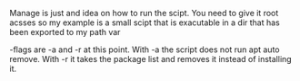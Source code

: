 Manage is just and idea on how to run the scipt.
You need to give it root acsses so my example is a small scipt that is exacutable in a dir that has been exported to my path var

-flags are -a and -r at this point.
With -a the script does not run apt auto remove.
With -r it takes the package list and removes it instead of installing it.
